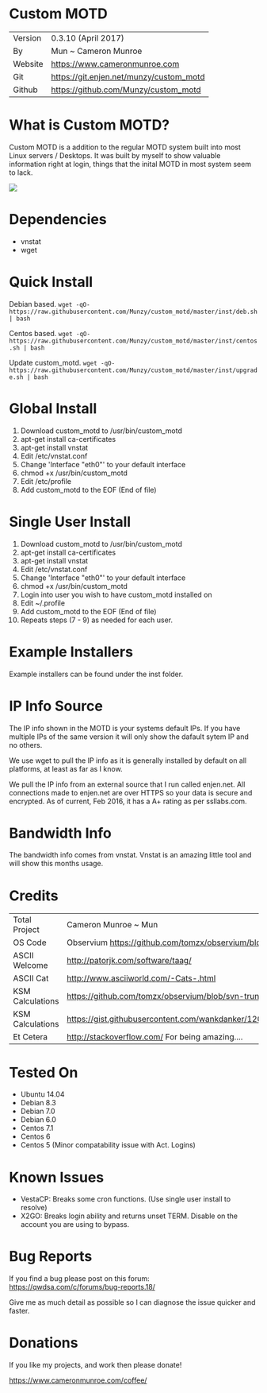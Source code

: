 # Custom MOTD
| | |
| ---- | ---- |
| Version | 0.3.10 (April 2017)|
| By | Mun ~ Cameron Munroe |
| Website | https://www.cameronmunroe.com |
| Git | https://git.enjen.net/munzy/custom_motd |
| Github | https://github.com/Munzy/custom_motd |


# What is Custom MOTD?
Custom MOTD is a addition to the regular MOTD system built into most Linux servers / Desktops. It was built by myself to show valuable information right at login, things that the inital MOTD in most system seem to lack. 

![](https://www.cameronmunroe.com/u/2017-04-11_15-28-01.png)


# Dependencies

  - vnstat
  - wget
 
# Quick Install  

 Debian based.
 ``` wget -qO- https://raw.githubusercontent.com/Munzy/custom_motd/master/inst/deb.sh | bash ```
 
 Centos based.
 ``` wget -qO- https://raw.githubusercontent.com/Munzy/custom_motd/master/inst/centos.sh | bash ```
 
 Update custom_motd.
 ``` wget -qO- https://raw.githubusercontent.com/Munzy/custom_motd/master/inst/upgrade.sh | bash ```

# Global Install

1. Download custom_motd to /usr/bin/custom_motd
2. apt-get install ca-certificates
3. apt-get install vnstat
4. Edit /etc/vnstat.conf
5. Change 'Interface "eth0"' to your default interface
6. chmod +x /usr/bin/custom_motd
7. Edit /etc/profile
8. Add custom_motd to the EOF (End of file)

# Single User Install

1. Download custom_motd to /usr/bin/custom_motd
2. apt-get install ca-certificates
3. apt-get install vnstat
4. Edit /etc/vnstat.conf
5. Change 'Interface "eth0"' to your default interface
6. chmod +x /usr/bin/custom_motd
7. Login into user you wish to have custom_motd installed on
8. Edit ~/.profile
9. Add custom_motd to the EOF (End of file)
10. Repeats steps (7 - 9) as needed for each user. 

# Example Installers

Example installers can be found under the inst folder. 

# IP Info Source

The IP info shown in the MOTD is your systems default IPs. If you have multiple IPs of the same version it will only show the dafault sytem IP and no others. 

We use wget to pull the IP info as it is generally installed by default on all platforms, at least as far as I know. 

We pull the IP info from an external source that I run called enjen.net. All connections made to enjen.net are over HTTPS so your data is secure and encrypted. As of current, Feb 2016, it has a A+ rating as per ssllabs.com. 

# Bandwidth Info

The bandwidth info comes from vnstat. Vnstat is an amazing little tool and will show this months usage. 

# Credits

| | |
| ---- | ---- |
| Total Project | Cameron Munroe ~ Mun |
| OS Code | Observium https://github.com/tomzx/observium/blob/svn-trunk/scripts/distro |
| ASCII Welcome | http://patorjk.com/software/taag/ |
| ASCII Cat | http://www.asciiworld.com/-Cats-.html |
| KSM Calculations | https://github.com/tomzx/observium/blob/svn-trunk/scripts/agent-local/ksm |
| KSM Calculations | https://gist.githubusercontent.com/wankdanker/1206923/raw/73d864c438022ba8c92381f3eddf61bac6163b9f/ksmstat |
| Et Cetera | http://stackoverflow.com/ For being amazing.... |

# Tested On
   - Ubuntu 14.04
   - Debian 8.3
   - Debian 7.0
   - Debian 6.0
   - Centos 7.1
   - Centos 6
   - Centos 5 (Minor compatability issue with Act. Logins)
   
# Known Issues
   - VestaCP: Breaks some cron functions. (Use single user install to resolve)
   - X2GO: Breaks login ability and returns unset TERM. Disable on the account you are using to bypass. 
   

# Bug Reports
 If you find a bug please post on this forum: https://qwdsa.com/c/forums/bug-reports.18/
 
 Give me as much detail as possible so I can diagnose the issue quicker and faster.
 
# Donations

If you like my projects, and work then please donate! 

https://www.cameronmunroe.com/coffee/
